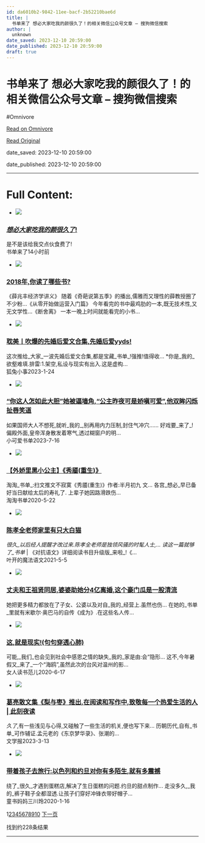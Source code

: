 ```yaml
---
id: da6010b2-9842-11ee-bacf-2b52210bae6d
title: |
  书单来了 想必大家吃我的颜很久了！的相关微信公众号文章 – 搜狗微信搜索
author: |
  unknown
date_saved: 2023-12-10 20:59:00
date_published: 2023-12-10 20:59:00
draft: true
---
```


# 书单来了 想必大家吃我的颜很久了！的相关微信公众号文章 – 搜狗微信搜索
#Omnivore

[Read on Omnivore](https://omnivore.app/me/-18c59b8e74b)

[Read Original](http://weixin.sogou.com/weixin?query=%E4%B9%A6%E5%8D%95%E6%9D%A5%E4%BA%86+%E6%83%B3%E5%BF%85%E5%A4%A7%E5%AE%B6%E5%90%83%E6%88%91%E7%9A%84%E9%A2%9C%E5%BE%88%E4%B9%85%E4%BA%86%EF%BC%81&type=2)

date_saved: 2023-12-10 20:59:00

date_published: 2023-12-10 20:59:00

--- 

# Full Content: 

* [![](https://proxy-prod.omnivore-image-cache.app/0x0,sRHHdpLstJ9ZSiNUYDWyR8EOFGipUFtzi7lOc8kiCMIE/http://img01.sogoucdn.com/v2/thumb?appid=201147&url=https%3A%2F%2Fmmbiz.qpic.cn%2Fsz_mmbiz_jpg%2FO8icMfAgiagK9WG4InOPlIQvT8yGPAn3sZuHzhLeGl3LrGfEqX8r5Grf2nYxpibGprvVxEBiaRsecWoN5Le5o10NyQ%2F0%3Fwx_fmt%3Djpeg&sign=1f32d078bb8c3bc9cd1326b717930f12)](http://weixin.sogou.com/link?url=dn9a%5F-gY295K0Rci%5FxozVXfdMkSQTLW6cwJThYulHEtVjXrGTiVgS7tHf6PxnxAAUWEOvPDS9r3pi7IXtFE2n1qXa8Fplpd9c%5F6kxtRPu13566Rd2-ViHOgv%5FW-UtKZgFC3CYTWkezcjYqwfjDvmyebH1m65nmB%5FvknIJAi2UhY290R9XGmdvRK8IZUqkPx64UwudZ55Hb3-9sH6g6sI%5FwI7qvzvobc2tFcz6VRk%5FJcl4hev3oY1WU4dXVf3Ts%5F%5FSNCNZ7OAv72TJmCU1UgHwQ..&type=2&query=%E4%B9%A6%E5%8D%95%E6%9D%A5%E4%BA%86%20%E6%83%B3%E5%BF%85%E5%A4%A7%E5%AE%B6%E5%90%83%E6%88%91%E7%9A%84%E9%A2%9C%E5%BE%88%E4%B9%85%E4%BA%86%EF%BC%81&token=994E549FB9144997FCFDF0C586FB82B4FC985A346577398F)  
### [_想必大家吃我的颜很久了_!](http://weixin.sogou.com/link?url=dn9a%5F-gY295K0Rci%5FxozVXfdMkSQTLW6cwJThYulHEtVjXrGTiVgS7tHf6PxnxAAUWEOvPDS9r3pi7IXtFE2n1qXa8Fplpd9c%5F6kxtRPu13566Rd2-ViHOgv%5FW-UtKZgFC3CYTWkezcjYqwfjDvmyebH1m65nmB%5FvknIJAi2UhY290R9XGmdvRK8IZUqkPx64UwudZ55Hb3-9sH6g6sI%5FwI7qvzvobc2tFcz6VRk%5FJcl4hev3oY1WU4dXVf3Ts%5F%5FSNCNZ7OAv72TJmCU1UgHwQ..&type=2&query=%E4%B9%A6%E5%8D%95%E6%9D%A5%E4%BA%86%20%E6%83%B3%E5%BF%85%E5%A4%A7%E5%AE%B6%E5%90%83%E6%88%91%E7%9A%84%E9%A2%9C%E5%BE%88%E4%B9%85%E4%BA%86%EF%BC%81&token=994E549FB9144997FCFDF0C586FB82B4FC985A346577398F)  
是不是该给我交点伙食费了!  
书单来了14小时前
* [![](https://proxy-prod.omnivore-image-cache.app/0x0,sj9Gtjqn2WtR1bKyksB8JfU9zuEqJImnuBQZ0sEfs6Jg/http://img01.sogoucdn.com/v2/thumb?appid=201147&url=http%3A%2F%2Fmmbiz.qpic.cn%2Fmmbiz_png%2F0VZUNvdwE7stBQ5Yjp3VnbSFdXNb6jxYAtyJuliciakF0YzXmpFLrT6kHh6djDffrhf66tbI0Z9FmayI9KLULZzQ%2F0%3Fwx_fmt%3Dpng&sign=36bb1fbbddbd73fe5c35b82dc9090b0a)](http://weixin.sogou.com/link?url=dn9a%5F-gY295K0Rci%5FxozVXfdMkSQTLW6cwJThYulHEtVjXrGTiVgS7tHf6PxnxAAUWEOvPDS9r3pi7IXtFE2n1qXa8Fplpd9sUVvrBqgzDPwVBhQ0HbdhPjola0yjXHpC-pv1lIB%5FV4MzpZW4LJAKoNjS68p7QNpuzYT2hvn0xXUifX%5FgocKHErQ2P0udtbAqLrLJpp%5Fl0FPso2Lq8J1trOJ4f3pN2qPBtfu6jxIR3qGtxB%5FVvNEYDH4maqrD9irwcoK95PJH-TS-e4Yz84xMA..&type=2&query=%E4%B9%A6%E5%8D%95%E6%9D%A5%E4%BA%86%20%E6%83%B3%E5%BF%85%E5%A4%A7%E5%AE%B6%E5%90%83%E6%88%91%E7%9A%84%E9%A2%9C%E5%BE%88%E4%B9%85%E4%BA%86%EF%BC%81&token=994E549FB9144997FCFDF0C586FB82B4FC985A346577398F)  
### [2018年,你读了哪些书?](http://weixin.sogou.com/link?url=dn9a%5F-gY295K0Rci%5FxozVXfdMkSQTLW6cwJThYulHEtVjXrGTiVgS7tHf6PxnxAAUWEOvPDS9r3pi7IXtFE2n1qXa8Fplpd9sUVvrBqgzDPwVBhQ0HbdhPjola0yjXHpC-pv1lIB%5FV4MzpZW4LJAKoNjS68p7QNpuzYT2hvn0xXUifX%5FgocKHErQ2P0udtbAqLrLJpp%5Fl0FPso2Lq8J1trOJ4f3pN2qPBtfu6jxIR3qGtxB%5FVvNEYDH4maqrD9irwcoK95PJH-TS-e4Yz84xMA..&type=2&query=%E4%B9%A6%E5%8D%95%E6%9D%A5%E4%BA%86%20%E6%83%B3%E5%BF%85%E5%A4%A7%E5%AE%B6%E5%90%83%E6%88%91%E7%9A%84%E9%A2%9C%E5%BE%88%E4%B9%85%E4%BA%86%EF%BC%81&token=994E549FB9144997FCFDF0C586FB82B4FC985A346577398F)  
《薛兆丰经济学讲义》 随着《奇葩说第五季》的播出,儒雅而又理性的薛教授圈了不少粉...《从零开始做运营入门篇》 今年看完的书中最鸡肋的一本,既无技术性,又无文学性...《断舍离》 一本一晚上时间就能看完的小书...
* [![](https://proxy-prod.omnivore-image-cache.app/0x0,s-A191_km_Hky3YA1R_oUjccv89BlcSFoyzDrI6OaUm4/http://img01.sogoucdn.com/v2/thumb?appid=201147&url=https%3A%2F%2Fmmbiz.qpic.cn%2Fmmbiz_jpg%2FnINMeG53E8SXffBC0XQic26kJwiaQlM3vW5SibZvYBbcnib44sm7Jn6MfgGkFiceIxenHB47OS44xG2QgQYDIrIf3QA%2F0%3Fwx_fmt%3Djpeg&sign=9c00bd7b2af22e4266cad980bb6e94d9)](http://weixin.sogou.com/link?url=dn9a%5F-gY295K0Rci%5FxozVXfdMkSQTLW6cwJThYulHEtVjXrGTiVgS7tHf6PxnxAAUWEOvPDS9r3pi7IXtFE2n1qXa8Fplpd98xAlY6eBtEnMo8U55J2RS7sh35kEYN%5FQ%5F6X-qVEaou9FVv5BDJcGCQaeUKru17QasMbgaJgEFV4qbp5BLB6HnTjXxqT9fTYKNWoVQihmRJ-UUJCD1%5FbKM2Z8AFYgIvZHmp9idwdew2Ymvyb%5F2DkXnmLz3UEPOUydC9MeR7Tmrftj32-j2KiwUw..&type=2&query=%E4%B9%A6%E5%8D%95%E6%9D%A5%E4%BA%86%20%E6%83%B3%E5%BF%85%E5%A4%A7%E5%AE%B6%E5%90%83%E6%88%91%E7%9A%84%E9%A2%9C%E5%BE%88%E4%B9%85%E4%BA%86%EF%BC%81&token=994E549FB9144997FCFDF0C586FB82B4FC985A346577398F)  
### [耽美丨吹爆的先婚后爱文合集,先婚后爱yyds!](http://weixin.sogou.com/link?url=dn9a%5F-gY295K0Rci%5FxozVXfdMkSQTLW6cwJThYulHEtVjXrGTiVgS7tHf6PxnxAAUWEOvPDS9r3pi7IXtFE2n1qXa8Fplpd98xAlY6eBtEnMo8U55J2RS7sh35kEYN%5FQ%5F6X-qVEaou9FVv5BDJcGCQaeUKru17QasMbgaJgEFV4qbp5BLB6HnTjXxqT9fTYKNWoVQihmRJ-UUJCD1%5FbKM2Z8AFYgIvZHmp9idwdew2Ymvyb%5F2DkXnmLz3UEPOUydC9MeR7Tmrftj32-j2KiwUw..&type=2&query=%E4%B9%A6%E5%8D%95%E6%9D%A5%E4%BA%86%20%E6%83%B3%E5%BF%85%E5%A4%A7%E5%AE%B6%E5%90%83%E6%88%91%E7%9A%84%E9%A2%9C%E5%BE%88%E4%B9%85%E4%BA%86%EF%BC%81&token=994E549FB9144997FCFDF0C586FB82B4FC985A346577398F)  
这次推给_大家_一波先婚后爱文合集,都是宝藏_书单_!强推!值得收... \*你是_我的_欲壑难填.排雷:1.架空,私设与现实有出入.这是虚构...  
狐兔小事2023-1-24
* [![](https://proxy-prod.omnivore-image-cache.app/0x0,sY5H6rIODb0m1rUQb0huIs0imWGSq04YbmwSJJz0jJqQ/http://img01.sogoucdn.com/v2/thumb?appid=201147&url=https%3A%2F%2Fmmbiz.qpic.cn%2Fmmbiz_jpg%2FB7jvMjJNXVWqSxKtQpg0lVErw3CTw3zmyqk7ln5xZoLfkYichdoRy1OqsN5hgKwjqtL4r5KrmG7qsicR1HAIxqow%2F0%3Fwx_fmt%3Djpeg%26random%3D0.49826630652477566&sign=89afda27779c27fb2323f7a7ad6cac2f)](http://weixin.sogou.com/link?url=dn9a%5F-gY295K0Rci%5FxozVXfdMkSQTLW6cwJThYulHEtVjXrGTiVgS7tHf6PxnxAAUWEOvPDS9r3pi7IXtFE2n1qXa8Fplpd95GRCowdShoQYIoQoLk52MYvvzAFHEni%5FRNwLzzAdfYbi6WFIZHne2cnEnte4vuShp7mGBjYB%5Fb9RV%5FIqsKynNF8XvVMaGwIqdWtZbvluEI%5F6NimUaeHKf-nG0PMQZ1mwhZtK33oUQdjkiYWgRS32KEzda6QvueyjTE5ypmXo3lGrCDCayYmfpA..&type=2&query=%E4%B9%A6%E5%8D%95%E6%9D%A5%E4%BA%86%20%E6%83%B3%E5%BF%85%E5%A4%A7%E5%AE%B6%E5%90%83%E6%88%91%E7%9A%84%E9%A2%9C%E5%BE%88%E4%B9%85%E4%BA%86%EF%BC%81&token=994E549FB9144997FCFDF0C586FB82B4FC985A346577398F)  
### [“你这人怎如此大胆”她被逼墙角,“公主昨夜可是娇嗔可爱”,他双眸闪烁扯唇笑道](http://weixin.sogou.com/link?url=dn9a%5F-gY295K0Rci%5FxozVXfdMkSQTLW6cwJThYulHEtVjXrGTiVgS7tHf6PxnxAAUWEOvPDS9r3pi7IXtFE2n1qXa8Fplpd95GRCowdShoQYIoQoLk52MYvvzAFHEni%5FRNwLzzAdfYbi6WFIZHne2cnEnte4vuShp7mGBjYB%5Fb9RV%5FIqsKynNF8XvVMaGwIqdWtZbvluEI%5F6NimUaeHKf-nG0PMQZ1mwhZtK33oUQdjkiYWgRS32KEzda6QvueyjTE5ypmXo3lGrCDCayYmfpA..&type=2&query=%E4%B9%A6%E5%8D%95%E6%9D%A5%E4%BA%86%20%E6%83%B3%E5%BF%85%E5%A4%A7%E5%AE%B6%E5%90%83%E6%88%91%E7%9A%84%E9%A2%9C%E5%BE%88%E4%B9%85%E4%BA%86%EF%BC%81&token=994E549FB9144997FCFDF0C586FB82B4FC985A346577398F)  
如果国师大人不想死,就听_我的_,别再用内力压制,封住气冲穴…... 好戏要_来了_! 偏殿外面,皇帝浑身散发着寒气,透过糊窗户的明...  
小可爱书单2023-7-16
* [![](https://proxy-prod.omnivore-image-cache.app/0x0,sQoDzQZJnO43mWEBYnx2MK-WV6IMNu8UVyRwhtzD80q4/http://img01.sogoucdn.com/v2/thumb?appid=201147&url=http%3A%2F%2Fmmbiz.qpic.cn%2Fmmbiz_jpg%2Fv7wYtnT022kfy8XYaVt5SoOXdnlYfM7DzYkj9KwrI5GRH78SV5ia9fgiaicNbQwOhxeOZ6AP5rQ6wYpYQEx3gJjHQ%2F0%3Fwx_fmt%3Djpeg&sign=bdecb98204345150d92abc794b0cdd8c)](http://weixin.sogou.com/link?url=dn9a%5F-gY295K0Rci%5FxozVXfdMkSQTLW6cwJThYulHEtVjXrGTiVgS7tHf6PxnxAAUWEOvPDS9r3pi7IXtFE2n1qXa8Fplpd9rV91LsNZsAZNxlh-kfwpwposrjk%5FJVxWptY2PHaQwsjZ76lS0ugl6f%5Fg1uSKwUNu1o5Ji7AStxZst1CA0Ed8wuWw0zOaQy5Hnvc3CK9yCTYiUKBuivWvwzqiVJVMkqxy56e13AEXAx85bF0cMB4Lp0tjOiwxcPTi3MaozyEWIwn2CsG6-xMgzQ..&type=2&query=%E4%B9%A6%E5%8D%95%E6%9D%A5%E4%BA%86%20%E6%83%B3%E5%BF%85%E5%A4%A7%E5%AE%B6%E5%90%83%E6%88%91%E7%9A%84%E9%A2%9C%E5%BE%88%E4%B9%85%E4%BA%86%EF%BC%81&token=994E549FB9144997FCFDF0C586FB82B4FC985A346577398F)  
### [【外娇里黑小公主】《秀靥(重生)》](http://weixin.sogou.com/link?url=dn9a%5F-gY295K0Rci%5FxozVXfdMkSQTLW6cwJThYulHEtVjXrGTiVgS7tHf6PxnxAAUWEOvPDS9r3pi7IXtFE2n1qXa8Fplpd9rV91LsNZsAZNxlh-kfwpwposrjk%5FJVxWptY2PHaQwsjZ76lS0ugl6f%5Fg1uSKwUNu1o5Ji7AStxZst1CA0Ed8wuWw0zOaQy5Hnvc3CK9yCTYiUKBuivWvwzqiVJVMkqxy56e13AEXAx85bF0cMB4Lp0tjOiwxcPTi3MaozyEWIwn2CsG6-xMgzQ..&type=2&query=%E4%B9%A6%E5%8D%95%E6%9D%A5%E4%BA%86%20%E6%83%B3%E5%BF%85%E5%A4%A7%E5%AE%B6%E5%90%83%E6%88%91%E7%9A%84%E9%A2%9C%E5%BE%88%E4%B9%85%E4%BA%86%EF%BC%81&token=994E549FB9144997FCFDF0C586FB82B4FC985A346577398F)  
淘淘_书单_:扫文推文不寂寞《秀靥(重生)》作者:半月初九 文... 各宫_想必_早已备好当日献给太后的寿礼了. 上辈子她因路滑跌伤...  
淘淘书单2020-5-22
* [![](https://proxy-prod.omnivore-image-cache.app/0x0,sJkF3bYyzpUEkYQIMtWWOsd8ebApMmhxRyI8wzuxt5ho/http://img01.sogoucdn.com/v2/thumb?appid=201147&url=http%3A%2F%2Fmmbiz.qpic.cn%2Fmmbiz_jpg%2FiaX9vUBJqkxiabtrj4wn7LLbWViaxO9wuo6bmQPUfT2gk0aOSfjN5hGxUlvUGf6AjCc2F1vWDGeABC40iasJOFnbKg%2F0%3Fwx_fmt%3Djpeg&sign=15e2d4284feb0ac5040c08ac7ab94e2d)](http://weixin.sogou.com/link?url=dn9a%5F-gY295K0Rci%5FxozVXfdMkSQTLW6cwJThYulHEtVjXrGTiVgS7tHf6PxnxAAUWEOvPDS9r3pi7IXtFE2n1qXa8Fplpd9%5FpvHu0yJqZd8xZZbyFwyh4Md7Iqd-iUqEJ18Sk4wm1KLPNuY8uMOF0q2OmoEqcRtNKj52G09FXyj3eR5bFlnW5sAm-45bb7xByD5ZLTHJyjjVA44Fqfn4GXF07UTtc-t7lNtGk2WN5kiPRiP5D1Udb4efKqg-wubfUMJa3YcUUsCn9lOoZLP2Q..&type=2&query=%E4%B9%A6%E5%8D%95%E6%9D%A5%E4%BA%86%20%E6%83%B3%E5%BF%85%E5%A4%A7%E5%AE%B6%E5%90%83%E6%88%91%E7%9A%84%E9%A2%9C%E5%BE%88%E4%B9%85%E4%BA%86%EF%BC%81&token=994E549FB9144997FCFDF0C586FB82B4FC985A346577398F)  
### [陈孝全老师家里有只大白猫](http://weixin.sogou.com/link?url=dn9a%5F-gY295K0Rci%5FxozVXfdMkSQTLW6cwJThYulHEtVjXrGTiVgS7tHf6PxnxAAUWEOvPDS9r3pi7IXtFE2n1qXa8Fplpd9%5FpvHu0yJqZd8xZZbyFwyh4Md7Iqd-iUqEJ18Sk4wm1KLPNuY8uMOF0q2OmoEqcRtNKj52G09FXyj3eR5bFlnW5sAm-45bb7xByD5ZLTHJyjjVA44Fqfn4GXF07UTtc-t7lNtGk2WN5kiPRiP5D1Udb4efKqg-wubfUMJa3YcUUsCn9lOoZLP2Q..&type=2&query=%E4%B9%A6%E5%8D%95%E6%9D%A5%E4%BA%86%20%E6%83%B3%E5%BF%85%E5%A4%A7%E5%AE%B6%E5%90%83%E6%88%91%E7%9A%84%E9%A2%9C%E5%BE%88%E4%B9%85%E4%BA%86%EF%BC%81&token=994E549FB9144997FCFDF0C586FB82B4FC985A346577398F)  
_很久_以后经人提醒才改过来.陈孝全老师是独领风骚的时髦人士,... 读这一篇就够了_书单_ | 《对抗语文》详细阅读书目升级版_来啦_!《...  
叶开的魔法语文2021-5-5
* [![](https://proxy-prod.omnivore-image-cache.app/0x0,sTm3KcJFKtaVReoOHL5NhVsCtbypfnJD9jDOLPeJWJ2M/http://img01.sogoucdn.com/v2/thumb?appid=201147&url=https%3A%2F%2Fmmbiz.qpic.cn%2Fmmbiz_jpg%2FR0BcdUkUfaEMQaRBKJHKjFjibzZDtD15uWHkhS5K3SjjJgXkBquegNL35j8x45Ugf7UtWZsXNMPMiaeVdHW4gRgA%2F0%3Fwx_fmt%3Djpeg&sign=f6c305d3f8356d71234b764511687575)](http://weixin.sogou.com/link?url=dn9a%5F-gY295K0Rci%5FxozVXfdMkSQTLW6cwJThYulHEtVjXrGTiVgS7tHf6PxnxAAUWEOvPDS9r3pi7IXtFE2n1qXa8Fplpd9Q3Il5QfiLGM3xpZ1Do0IK%5FKyOx3gOjRY5oFMQjUOl0jmCSM7%5FU3e17hYwqA%5Ftv34mDD7BXvZM6gGF5o4MOoZMUuD%5FIXHL4ymgFU15web%5FSMmPvPWfc70sfPXXdWXXSD3EUWfp2UXkPFY6QBrhw2dbws4k48qRQ5lNAWLcJy2M9%5FP28temKTOwg..&type=2&query=%E4%B9%A6%E5%8D%95%E6%9D%A5%E4%BA%86%20%E6%83%B3%E5%BF%85%E5%A4%A7%E5%AE%B6%E5%90%83%E6%88%91%E7%9A%84%E9%A2%9C%E5%BE%88%E4%B9%85%E4%BA%86%EF%BC%81&token=994E549FB9144997FCFDF0C586FB82B4FC985A346577398F)  
### [丈夫和王祖贤同居,婆婆助她分4亿离婚,这个豪门瓜是一股清流](http://weixin.sogou.com/link?url=dn9a%5F-gY295K0Rci%5FxozVXfdMkSQTLW6cwJThYulHEtVjXrGTiVgS7tHf6PxnxAAUWEOvPDS9r3pi7IXtFE2n1qXa8Fplpd9Q3Il5QfiLGM3xpZ1Do0IK%5FKyOx3gOjRY5oFMQjUOl0jmCSM7%5FU3e17hYwqA%5Ftv34mDD7BXvZM6gGF5o4MOoZMUuD%5FIXHL4ymgFU15web%5FSMmPvPWfc70sfPXXdWXXSD3EUWfp2UXkPFY6QBrhw2dbws4k48qRQ5lNAWLcJy2M9%5FP28temKTOwg..&type=2&query=%E4%B9%A6%E5%8D%95%E6%9D%A5%E4%BA%86%20%E6%83%B3%E5%BF%85%E5%A4%A7%E5%AE%B6%E5%90%83%E6%88%91%E7%9A%84%E9%A2%9C%E5%BE%88%E4%B9%85%E4%BA%86%EF%BC%81&token=994E549FB9144997FCFDF0C586FB82B4FC985A346577398F)  
她把更多精力都放在了子女、公婆以及对自_我的_经营上.虽然也伤... 在她的_书单_里就有米歇尔·奥巴马的自传《成为》.在这些名人传...
* [![](https://proxy-prod.omnivore-image-cache.app/0x0,sE2AQzCyKr_-SItPRzM2OKLWOMS_DhzXTeRXMvEVZYu0/http://img01.sogoucdn.com/v2/thumb?appid=201147&url=https%3A%2F%2Fmmbiz.qlogo.cn%2Fmmbiz_png%2FzJUSODtGnU6wBMwlMGoeF1VlhaFykXSRv93dNWPJcgwVb1ds5b9Ph7iapJ9kfjwuaKCIBEGfwY9dmg7GnyUUc1g%2F0%3Fwx_fmt%3Dpng&sign=15fd3a63e344d354d74f40cfb8991b67)](http://weixin.sogou.com/link?url=dn9a%5F-gY295K0Rci%5FxozVXfdMkSQTLW6cwJThYulHEtVjXrGTiVgS7tHf6PxnxAAUWEOvPDS9r3pi7IXtFE2n1qXa8Fplpd9PTxvJ7vvp4iZPvUaHfAn6S2aGkojaMXtWGxlIWqpY8KLYeIBE9lzhqz5sEwM7GzGVMpE7SsGTaOHvE6WetElIVvDIa8hAQV-oQ2Swhru-WtZOoyHcejkqKmc1XaoP%5FbuKaGYpQQJ2SiBsnA%5FZS9%5FBWm3mXeo6YTbL0poVLwzVYby08OLTBhW0A..&type=2&query=%E4%B9%A6%E5%8D%95%E6%9D%A5%E4%BA%86%20%E6%83%B3%E5%BF%85%E5%A4%A7%E5%AE%B6%E5%90%83%E6%88%91%E7%9A%84%E9%A2%9C%E5%BE%88%E4%B9%85%E4%BA%86%EF%BC%81&token=994E549FB9144997FCFDF0C586FB82B4FC985A346577398F)  
### [这,就是现实!(句句穿透心肺)](http://weixin.sogou.com/link?url=dn9a%5F-gY295K0Rci%5FxozVXfdMkSQTLW6cwJThYulHEtVjXrGTiVgS7tHf6PxnxAAUWEOvPDS9r3pi7IXtFE2n1qXa8Fplpd9PTxvJ7vvp4iZPvUaHfAn6S2aGkojaMXtWGxlIWqpY8KLYeIBE9lzhqz5sEwM7GzGVMpE7SsGTaOHvE6WetElIVvDIa8hAQV-oQ2Swhru-WtZOoyHcejkqKmc1XaoP%5FbuKaGYpQQJ2SiBsnA%5FZS9%5FBWm3mXeo6YTbL0poVLwzVYby08OLTBhW0A..&type=2&query=%E4%B9%A6%E5%8D%95%E6%9D%A5%E4%BA%86%20%E6%83%B3%E5%BF%85%E5%A4%A7%E5%AE%B6%E5%90%83%E6%88%91%E7%9A%84%E9%A2%9C%E5%BE%88%E4%B9%85%E4%BA%86%EF%BC%81&token=994E549FB9144997FCFDF0C586FB82B4FC985A346577398F)  
可能,_我们_也会见到社会中感恩之情的缺失_我的_家是由:会“隐形... 这不,今年暑假又_来了_一个“海鸥”,虽然此次的台风对温州的影...  
女人读书范儿2020-6-17
* [![](https://proxy-prod.omnivore-image-cache.app/0x0,s31o6Dpn-QuGpc6nnpma5noGvqJOQHErcGSXqHlyd5BM/http://img01.sogoucdn.com/v2/thumb?appid=201147&url=https%3A%2F%2Fmmbiz.qpic.cn%2Fsz_mmbiz_jpg%2FSY3KaiaicVHw45Ept2qiaO8ceodkjf3Ffs8N8vJg9NqeRvUYlXVmMQlJs7U0lRUqiaYvw2GQjI4NdxsmrmHB4sGYow%2F0%3Fwx_fmt%3Djpeg&sign=b6083e6f3e11a89cb10109968fadafaa)](http://weixin.sogou.com/link?url=dn9a%5F-gY295K0Rci%5FxozVXfdMkSQTLW6cwJThYulHEtVjXrGTiVgS7tHf6PxnxAAUWEOvPDS9r3pi7IXtFE2n1qXa8Fplpd9Yjx4jCcJRh8DmdANQrrtDvlvc9KAl7MKDYVAzICGbDY%5FtxPjHPzYaRCIuzNjeUD2gloO-Y%5Fl0sp%5FmChME-YWiUPOKKjQKkmE3e%5FV2zMMDo9MADgFgkyQBsyGG65pq919f2IpT1gzrMfIhpBCQ7-GIU2S0Ku0LME-WOivkyEZsc7drgozfSg6bw..&type=2&query=%E4%B9%A6%E5%8D%95%E6%9D%A5%E4%BA%86%20%E6%83%B3%E5%BF%85%E5%A4%A7%E5%AE%B6%E5%90%83%E6%88%91%E7%9A%84%E9%A2%9C%E5%BE%88%E4%B9%85%E4%BA%86%EF%BC%81&token=994E549FB9144997FCFDF0C586FB82B4FC985A346577398F)  
### [葛亮散文集《梨与枣》推出,在阅读和写作中,致敬每一个热爱生活的人 | 此刻夜读](http://weixin.sogou.com/link?url=dn9a%5F-gY295K0Rci%5FxozVXfdMkSQTLW6cwJThYulHEtVjXrGTiVgS7tHf6PxnxAAUWEOvPDS9r3pi7IXtFE2n1qXa8Fplpd9Yjx4jCcJRh8DmdANQrrtDvlvc9KAl7MKDYVAzICGbDY%5FtxPjHPzYaRCIuzNjeUD2gloO-Y%5Fl0sp%5FmChME-YWiUPOKKjQKkmE3e%5FV2zMMDo9MADgFgkyQBsyGG65pq919f2IpT1gzrMfIhpBCQ7-GIU2S0Ku0LME-WOivkyEZsc7drgozfSg6bw..&type=2&query=%E4%B9%A6%E5%8D%95%E6%9D%A5%E4%BA%86%20%E6%83%B3%E5%BF%85%E5%A4%A7%E5%AE%B6%E5%90%83%E6%88%91%E7%9A%84%E9%A2%9C%E5%BE%88%E4%B9%85%E4%BA%86%EF%BC%81&token=994E549FB9144997FCFDF0C586FB82B4FC985A346577398F)  
_久了_,有一些浅见与心得,又碰触了一些生活的机关,便也写下来... 历朝历代,自有_书单_可作辅证.孟元老的《东京梦华录》、张潮的...  
文学报2023-3-13
* [![](https://proxy-prod.omnivore-image-cache.app/0x0,s4-g-MvIc4pts2azPMr6b66r4NHYyNZypCjQJk03jOtU/http://img01.sogoucdn.com/v2/thumb?appid=201147&url=http%3A%2F%2Fmmbiz.qpic.cn%2Fmmbiz_jpg%2F5F0bd3z6E5p0toNicLGicRQGjVGZA22iaf8ubFsEzmkjp4iavElduKoew8TPBMB3CvHUg7jBCpiaVXicCxeOmQyPZ0Uw%2F0%3Fwx_fmt%3Djpeg&sign=13793794e0c09fbd55ae124ab3df0ca1)](http://weixin.sogou.com/link?url=dn9a%5F-gY295K0Rci%5FxozVXfdMkSQTLW6cwJThYulHEtVjXrGTiVgS7tHf6PxnxAAUWEOvPDS9r3pi7IXtFE2n1qXa8Fplpd9WfhmLmbk3DuRPye9B9wLcmgdLsrLKUJ3TGSveYtn7jAK2PQ1HfmNzyikg7LVbjCYuwEV26E3okJr0MddcqIabP9jMldme217IlsRRiPaDfyhzm1XPrS0gfb-EQMg9VSSFVb0bTA9slAccBxsHAB29ChcIyHcjidFD5Nn24PimRaAFV%5F3u-a3OQ..&type=2&query=%E4%B9%A6%E5%8D%95%E6%9D%A5%E4%BA%86%20%E6%83%B3%E5%BF%85%E5%A4%A7%E5%AE%B6%E5%90%83%E6%88%91%E7%9A%84%E9%A2%9C%E5%BE%88%E4%B9%85%E4%BA%86%EF%BC%81&token=994E549FB9144997FCFDF0C586FB82B4FC985A346577398F)  
### [带着孩子去旅行:以色列和约旦对你有多陌生,就有多震撼](http://weixin.sogou.com/link?url=dn9a%5F-gY295K0Rci%5FxozVXfdMkSQTLW6cwJThYulHEtVjXrGTiVgS7tHf6PxnxAAUWEOvPDS9r3pi7IXtFE2n1qXa8Fplpd9WfhmLmbk3DuRPye9B9wLcmgdLsrLKUJ3TGSveYtn7jAK2PQ1HfmNzyikg7LVbjCYuwEV26E3okJr0MddcqIabP9jMldme217IlsRRiPaDfyhzm1XPrS0gfb-EQMg9VSSFVb0bTA9slAccBxsHAB29ChcIyHcjidFD5Nn24PimRaAFV%5F3u-a3OQ..&type=2&query=%E4%B9%A6%E5%8D%95%E6%9D%A5%E4%BA%86%20%E6%83%B3%E5%BF%85%E5%A4%A7%E5%AE%B6%E5%90%83%E6%88%91%E7%9A%84%E9%A2%9C%E5%BE%88%E4%B9%85%E4%BA%86%EF%BC%81&token=994E549FB9144997FCFDF0C586FB82B4FC985A346577398F)  
绕了_很久_才遇到蛋糕店,解决了生日蛋糕的问题.约旦的甜点制作... 走没多久,_我的_裤子鞋子全都湿透.让孩子们穿好冲锋衣带好帽子...  
童书妈妈三川玲2020-1-16

1[2](http://weixin.sogou.com/weixin?query=%E4%B9%A6%E5%8D%95%E6%9D%A5%E4%BA%86+%E6%83%B3%E5%BF%85%E5%A4%A7%E5%AE%B6%E5%90%83%E6%88%91%E7%9A%84%E9%A2%9C%E5%BE%88%E4%B9%85%E4%BA%86%EF%BC%81&type=2&page=2&ie=utf8)[3](http://weixin.sogou.com/weixin?query=%E4%B9%A6%E5%8D%95%E6%9D%A5%E4%BA%86+%E6%83%B3%E5%BF%85%E5%A4%A7%E5%AE%B6%E5%90%83%E6%88%91%E7%9A%84%E9%A2%9C%E5%BE%88%E4%B9%85%E4%BA%86%EF%BC%81&type=2&page=3&ie=utf8)[4](http://weixin.sogou.com/weixin?query=%E4%B9%A6%E5%8D%95%E6%9D%A5%E4%BA%86+%E6%83%B3%E5%BF%85%E5%A4%A7%E5%AE%B6%E5%90%83%E6%88%91%E7%9A%84%E9%A2%9C%E5%BE%88%E4%B9%85%E4%BA%86%EF%BC%81&type=2&page=4&ie=utf8)[5](http://weixin.sogou.com/weixin?query=%E4%B9%A6%E5%8D%95%E6%9D%A5%E4%BA%86+%E6%83%B3%E5%BF%85%E5%A4%A7%E5%AE%B6%E5%90%83%E6%88%91%E7%9A%84%E9%A2%9C%E5%BE%88%E4%B9%85%E4%BA%86%EF%BC%81&type=2&page=5&ie=utf8)[6](http://weixin.sogou.com/weixin?query=%E4%B9%A6%E5%8D%95%E6%9D%A5%E4%BA%86+%E6%83%B3%E5%BF%85%E5%A4%A7%E5%AE%B6%E5%90%83%E6%88%91%E7%9A%84%E9%A2%9C%E5%BE%88%E4%B9%85%E4%BA%86%EF%BC%81&type=2&page=6&ie=utf8)[7](http://weixin.sogou.com/weixin?query=%E4%B9%A6%E5%8D%95%E6%9D%A5%E4%BA%86+%E6%83%B3%E5%BF%85%E5%A4%A7%E5%AE%B6%E5%90%83%E6%88%91%E7%9A%84%E9%A2%9C%E5%BE%88%E4%B9%85%E4%BA%86%EF%BC%81&type=2&page=7&ie=utf8)[8](http://weixin.sogou.com/weixin?query=%E4%B9%A6%E5%8D%95%E6%9D%A5%E4%BA%86+%E6%83%B3%E5%BF%85%E5%A4%A7%E5%AE%B6%E5%90%83%E6%88%91%E7%9A%84%E9%A2%9C%E5%BE%88%E4%B9%85%E4%BA%86%EF%BC%81&type=2&page=8&ie=utf8)[9](http://weixin.sogou.com/weixin?query=%E4%B9%A6%E5%8D%95%E6%9D%A5%E4%BA%86+%E6%83%B3%E5%BF%85%E5%A4%A7%E5%AE%B6%E5%90%83%E6%88%91%E7%9A%84%E9%A2%9C%E5%BE%88%E4%B9%85%E4%BA%86%EF%BC%81&type=2&page=9&ie=utf8)[10](http://weixin.sogou.com/weixin?query=%E4%B9%A6%E5%8D%95%E6%9D%A5%E4%BA%86+%E6%83%B3%E5%BF%85%E5%A4%A7%E5%AE%B6%E5%90%83%E6%88%91%E7%9A%84%E9%A2%9C%E5%BE%88%E4%B9%85%E4%BA%86%EF%BC%81&type=2&page=10&ie=utf8) [下一页](http://weixin.sogou.com/weixin?query=%E4%B9%A6%E5%8D%95%E6%9D%A5%E4%BA%86+%E6%83%B3%E5%BF%85%E5%A4%A7%E5%AE%B6%E5%90%83%E6%88%91%E7%9A%84%E9%A2%9C%E5%BE%88%E4%B9%85%E4%BA%86%EF%BC%81&type=2&page=2&ie=utf8)

找到约228条结果

---

